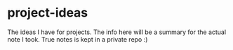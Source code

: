 # project-ideas
The ideas I have for projects. The info here will be a summary for the actual note I took. True notes is kept in a private repo :)
